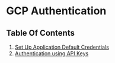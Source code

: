 # GCP Authentication

## Table Of Contents
1. [Set Up Application Default Credentials]() 
2. [Authentication using API Keys]()